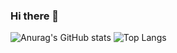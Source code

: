 ### Hi there 👋

![Anurag's GitHub stats](https://github-readme-stats.vercel.app/api?username=thalesinacioo&show_icons=true&theme=default)
![Top Langs](https://github-readme-stats.vercel.app/api/top-langs/?username=thalesinacioo&langs_count=5&theme=default)


<!--
**thalesinacioo/thalesinacioo** is a ✨ _special_ ✨ repository because its `README.md` (this file) appears on your GitHub profile.

Here are some ideas to get you started:

- 🔭 I’m currently working on ...
- 🌱 I’m currently learning ...
- 👯 I’m looking to collaborate on ...
- 🤔 I’m looking for help with ...
- 💬 Ask me about ...
- 📫 How to reach me: ...
- 😄 Pronouns: ...
- ⚡ Fun fact: ...
-->
